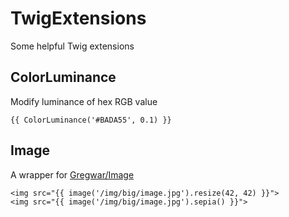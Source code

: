 # TwigExtensions

Some helpful Twig extensions

## ColorLuminance
Modify luminance of hex RGB value

```twig
{{ ColorLuminance('#BADA55', 0.1) }}
```

## Image
A wrapper for [Gregwar/Image](https://github.com/Gregwar/Image)

```twig
<img src="{{ image('/img/big/image.jpg').resize(42, 42) }}">
<img src="{{ image('/img/big/image.jpg').sepia() }}">
```
